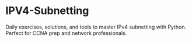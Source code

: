 # IPV4-Subnetting
Daily exercises, solutions, and tools to master IPv4 subnetting with Python. Perfect for CCNA prep and network professionals.
